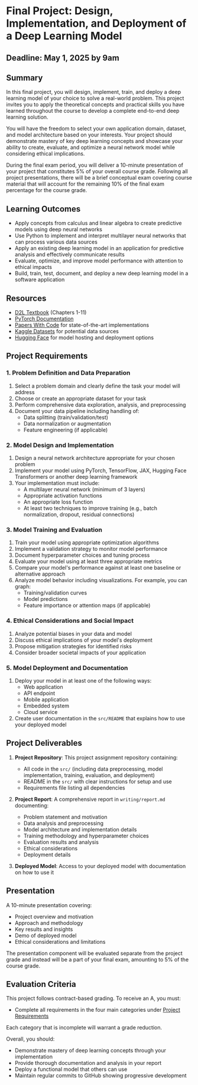 # Final Project: Design, Implementation, and Deployment of a Deep Learning Model

## Deadline: May 1, 2025 by 9am

## Summary

In this final project, you will design, implement, train, and deploy a deep learning model of your choice to solve a real-world problem. This project invites you to apply the theoretical concepts and practical skills you have learned throughout the course to develop a complete end-to-end deep learning solution.

You will have the freedom to select your own application domain, dataset, and model architecture based on your interests. Your project should demonstrate mastery of key deep learning concepts and showcase your ability to create, evaluate, and optimize a neural network model while considering ethical implications.

During the final exam period, you will deliver a 10-minute presentation of your project that constitutes 5% of your overall course grade. Following all project presentations, there will be a brief conceptual exam covering course material that will account for the remaining 10% of the final exam percentage for the course grade.

## Learning Outcomes

- Apply concepts from calculus and linear algebra to create predictive models using deep neural networks
- Use Python to implement and interpret multilayer neural networks that can process various data sources
- Apply an existing deep learning model in an application for predictive analysis and effectively communicate results
- Evaluate, optimize, and improve model performance with attention to ethical impacts
- Build, train, test, document, and deploy a new deep learning model in a software application

## Resources

- [D2L Textbook](https://d2l.ai/) (Chapters 1-11)
- [PyTorch Documentation](https://pytorch.org/docs/stable/index.html)
- [Papers With Code](https://paperswithcode.com/) for state-of-the-art implementations
- [Kaggle Datasets](https://www.kaggle.com/datasets) for potential data sources
- [Hugging Face](https://huggingface.co/) for model hosting and deployment options

## Project Requirements

### 1. Problem Definition and Data Preparation

1. Select a problem domain and clearly define the task your model will address
2. Choose or create an appropriate dataset for your task
3. Perform comprehensive data exploration, analysis, and preprocessing
4. Document your data pipeline including handling of:
   - Data splitting (train/validation/test)
   - Data normalization or augmentation
   - Feature engineering (if applicable)

### 2. Model Design and Implementation

1. Design a neural network architecture appropriate for your chosen problem
2. Implement your model using PyTorch, TensorFlow, JAX, Hugging Face Transformers or another deep learning framework
3. Your implementation must include:
   - A multilayer neural network (minimum of 3 layers)
   - Appropriate activation functions
   - An appropriate loss function
   - At least two techniques to improve training (e.g., batch normalization, dropout, residual connections)

### 3. Model Training and Evaluation

1. Train your model using appropriate optimization algorithms
2. Implement a validation strategy to monitor model performance
3. Document hyperparameter choices and tuning process
4. Evaluate your model using at least three appropriate metrics
5. Compare your model's performance against at least one baseline or alternative approach
6. Analyze model behavior including visualizations. For example, you can graph:
   - Training/validation curves
   - Model predictions
   - Feature importance or attention maps (if applicable)

### 4. Ethical Considerations and Social Impact

1. Analyze potential biases in your data and model
2. Discuss ethical implications of your model's deployment
3. Propose mitigation strategies for identified risks
4. Consider broader societal impacts of your application

### 5. Model Deployment and Documentation

1. Deploy your model in at least one of the following ways:
   - Web application
   - API endpoint
   - Mobile application
   - Embedded system
   - Cloud service
2. Create user documentation in the `src/README` that explains how to use your deployed model

## Project Deliverables

1. **Project Repository**: This project assignment repository containing:
   - All code in the `src/` (including data preprocessing, model implementation, training, evaluation, and deployment)
   - README in the `src/` with clear instructions for setup and use
   - Requirements file listing all dependencies

2. **Project Report**: A comprehensive report in `writing/report.md` documenting:
   - Problem statement and motivation
   - Data analysis and preprocessing
   - Model architecture and implementation details
   - Training methodology and hyperparameter choices
   - Evaluation results and analysis
   - Ethical considerations
   - Deployment details

3. **Deployed Model**: Access to your deployed model with documentation on how to use it

## Presentation

A 10-minute presentation covering:
   - Project overview and motivation
   - Approach and methodology
   - Key results and insights
   - Demo of deployed model
   - Ethical considerations and limitations

The presentation component will be evaluated separate from the project grade and instead will be a part of your final exam, amounting to 5% of the course grade.

## Evaluation Criteria

This project follows contract-based grading. To receive an A, you must:

- Complete all requirements in the four main categories under [Project Requirements](#project-requirements)

Each category that is incomplete will warrant a grade reduction. 

Overall, you should:
- Demonstrate mastery of deep learning concepts through your implementation
- Provide thorough documentation and analysis in your report
- Deploy a functional model that others can use
- Maintain regular commits to GitHub showing progressive development


